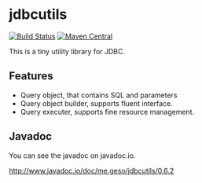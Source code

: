 jdbcutils
=========

[![Build Status](https://travis-ci.org/tokuhirom/jdbcutils.svg?branch=master)](https://travis-ci.org/tokuhirom/jdbcutils)
[![Maven Central](https://maven-badges.herokuapp.com/maven-central/me.geso/jdbcutils/badge.svg)](https://maven-badges.herokuapp.com/maven-central/me.geso/jdbcutils)

This is a tiny utility library for JDBC.

## Features

 * Query object, that contains SQL and parameters
 * Query object builder, supports fluent interface.
 * Query executer, supports fine resource management.

## Javadoc

You can see the javadoc on javadoc.io.

http://www.javadoc.io/doc/me.geso/jdbcutils/0.6.2
